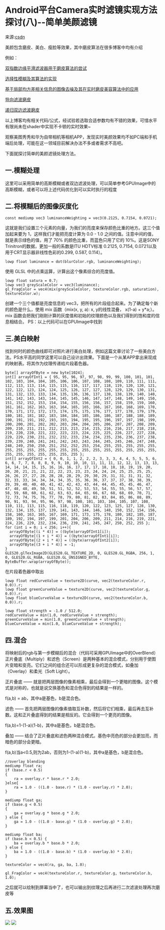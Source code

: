 # Android平台Camera实时滤镜实现方法探讨(八)--简单美颜滤镜

来源:[csdn](http://blog.csdn.net/oshunz/article/details/50323491)

美颜包含磨皮、美白、瘦脸等效果，其中磨皮算法在很多博客中均有介绍

例如：

[双指数边缘平滑滤波器用于磨皮算法的尝试](http://www.cnblogs.com/Imageshop/p/3293300.html)

[选择性模糊及其算法的实现](http://www.cnblogs.com/Imageshop/p/4694540.html)

[基于局部均方差相关信息的图像去噪及其在实时磨皮美容算法中的应用](http://www.cnblogs.com/Imageshop/p/4679065.html)

[导向滤波磨皮](http://blog.csdn.net/hjimce/article/details/45421299)

[递归双边滤波磨皮](http://blog.csdn.net/hjimce/article/details/45421207)


以上博客均有相关代码/公式，经试验若选取合适参数均有不错的效果，可惜水平有限尚未在shader中实现不卡顿的实时效果~

观察美图秀秀和华为自带相机等相机APP，发现实时美颜效果均不如PC端和手机端后处理，可能在这一领域目前解决办法不多或者需求不高吧。

下面就探讨简单的美颜滤镜处理方法。

## 一.模糊处理

这里可以采用简单的高斯模糊或者双边滤波处理，可以简单参考GPUImage中的高斯模糊，或者可以将上述代码优化到可以实时执行的程度

## 二.将模糊后的图像灰度化

```
const mediump vec3 luminanceWeighting = vec3(0.2125, 0.7154, 0.0721);
```
 
这就是我们设置三个元素的向量，为我们的亮度来保存颜色比重的地方。这三个值加起来要为 1，这样我们才能把亮度计算为 0.0 - 1.0 之间的值。注意中间的值，就是表示绿色的值，用了 70% 的颜色比重，而蓝色只用了它的 10%。这是SONY Trinitron的数据，更加一般的系数是ITU HDTV标准 0.2125, 0.7154, 0.0721以及用于CRT显示器非线性色彩的0.299, 0.587, 0.114）。

```
lowp float luminance = dot(blurColor.rgb, luminanceWeighting);   

```
使用 GLSL 中的点乘运算，计算出这个像素综合的亮度值。

```
lowp float satura = 0.7;   
lowp vec3 greyScaleColor = vec3(luminance);    
gl_FragColor = vec4(mix(greyScaleColor, textureColor.rgb, saturation), textureColor.w);
```

创建一个三个值都是亮度信息的 vec3，把所有的片段组合起来。为了确定每个新的颜色是什么，使用 mix 函数（mix(x, y, a): x, y的线性混叠， x(1-a) + y*a;）。mix 函数会把我们刚刚计算的灰度值和初始的纹理颜色以及我们得到的饱和度的信息相结合。
PS：以上代码可以在GPUImage中找到

## 三.美白映射

找到何时的颜色曲线即可对照片进行美白处理，例如这篇文章讨论了一些美白方法。PS水平高的同学这里可以自己设计出效果。下面是一个从某APP拿出来现成的映射表。将其作为纹理传递给片段着色器。

```
byte[] arrayOfByte = new byte[1024];  
int[] arrayOfInt1 = { 95, 95, 96, 97, 97, 98, 99, 99, 100, 101, 101, 102, 103, 104, 104, 105, 106, 106, 107, 108, 108, 109, 110, 111, 111, 112, 113, 113, 114, 115, 115, 116, 117, 117, 118, 119, 120, 120, 121, 122, 122, 123, 124, 124, 125, 126, 127, 127, 128, 129, 129, 130, 131, 131, 132, 133, 133, 134, 135, 136, 136, 137, 138, 138, 139, 140, 140, 141, 142, 143, 143, 144, 145, 145, 146, 147, 147, 148, 149, 149, 150, 151, 152, 152, 153, 154, 154, 155, 156, 156, 157, 158, 159, 159, 160, 161, 161, 162, 163, 163, 164, 165, 165, 166, 167, 168, 168, 169, 170, 170, 171, 172, 172, 173, 174, 175, 175, 176, 177, 177, 178, 179, 179, 180, 181, 181, 182, 183, 184, 184, 185, 186, 186, 187, 188, 188, 189, 190, 191, 191, 192, 193, 193, 194, 195, 195, 196, 197, 197, 198, 199, 200, 200, 201, 202, 202, 203, 204, 204, 205, 206, 207, 207, 208, 209, 209, 210, 211, 211, 212, 213, 213, 214, 215, 216, 216, 217, 218, 218, 219, 220, 220, 221, 222, 223, 223, 224, 225, 225, 226, 227, 227, 228, 229, 229, 230, 231, 232, 232, 233, 234, 234, 235, 236, 236, 237, 238, 239, 239, 240, 241, 241, 242, 243, 243, 244, 245, 245, 246, 247, 248, 248, 249, 250, 250, 251, 252, 252, 253, 254, 255, 255, 255, 255, 255, 255, 255, 255, 255, 255, 255, 255, 255, 255, 255, 255, 255, 255, 255, 255, 255, 255, 255, 255, 255, 255 };  
int[] arrayOfInt2 = { 0, 0, 1, 1, 2, 2, 2, 3, 3, 3, 4, 4, 5, 5, 5, 6, 6, 6, 7, 7, 8, 8, 8, 9, 9, 10, 10, 10, 11, 11, 11, 12, 12, 13, 13, 13, 14, 14, 14, 15, 15, 16, 16, 16, 17, 17, 17, 18, 18, 18, 19, 19, 20, 20, 20, 21, 21, 21, 22, 22, 23, 23, 23, 24, 24, 24, 25, 25, 25, 25, 26, 26, 27, 27, 28, 28, 28, 28, 29, 29, 30, 29, 31, 31, 31, 31, 32, 32, 33, 33, 34, 34, 34, 34, 35, 35, 36, 36, 37, 37, 37, 38, 38, 39, 39, 39, 40, 40, 40, 41, 42, 42, 43, 43, 44, 44, 45, 45, 45, 46, 47, 47, 48, 48, 49, 50, 51, 51, 52, 52, 53, 53, 54, 55, 55, 56, 57, 57, 58, 59, 60, 60, 61, 62, 63, 63, 64, 65, 66, 67, 68, 68, 69, 70, 71, 72, 73, 74, 75, 76, 77, 78, 79, 80, 81, 82, 83, 84, 85, 86, 88, 89, 90, 91, 93, 94, 95, 96, 97, 98, 100, 101, 103, 104, 105, 107, 108, 110, 111, 113, 115, 116, 118, 119, 120, 122, 123, 125, 127, 128, 130, 132, 134, 135, 137, 139, 141, 143, 144, 146, 148, 150, 152, 154, 156, 158, 160, 163, 165, 167, 169, 171, 173, 175, 178, 180, 182, 185, 187, 189, 192, 194, 197, 199, 201, 204, 206, 209, 211, 214, 216, 219, 221, 224, 226, 229, 232, 234, 236, 239, 241, 245, 247, 250, 252, 255 };  
for (int i = 0; i < 256; i++){  
  arrayOfByte[(i * 4)] = ((byte)arrayOfInt1[i]);  
  arrayOfByte[(1 + i * 4)] = ((byte)arrayOfInt1[i]);  
  arrayOfByte[(2 + i * 4)] = ((byte)arrayOfInt2[i]);  
  arrayOfByte[(3 + i * 4)] = -1;  
}  
GLES20.glTexImage2D(GLES20.GL_TEXTURE_2D, 0, GLES20.GL_RGBA, 256, 1, 0, GLES20.GL_RGBA, GLES20.GL_UNSIGNED_BYTE, ByteBuffer.wrap(arrayOfByte));        
```
在片段着色器中取出
```
lowp float redCurveValue = texture2D(curve, vec2(textureColor.r, 0.0)).r;   
lowp float greenCurveValue = texture2D(curve, vec2(textureColor.g, 0.0)).r;   
lowp float blueCurveValue = texture2D(curve, vec2(textureColor.b, 0.0)).r;  
  
lowp float strength = -1.0 / 512.0;   
redCurveValue = min(1.0, redCurveValue + strength);  
greenCurveValue = min(1.0, greenCurveValue + strength);   
blueCurveValue = min(1.0, blueCurveValue + strength);   
```

## 四.混合

将映射后的rgb与第一步模糊后的混合（代码可采用GPUImage中的OverBlend）
正片叠底（Multiply）和滤色（Screen）是两种基本的混合模式，分别用于使图片变暗和变亮。它们之间的组合还可以形成更复杂的混合模式，如叠加（Overlay）和柔光（Soft Light）。

正片叠底 —— 就是把两层图像的像素相乘，最后会得到一个更暗的图像。这个模式是对称的，也就是说交换基色和混合色得到的结果是一样的。  

f(a,b) = ab，其中a是基色，b是混合色。  

滤色 —— 首先把两层图像的像素值取互补数，然后将它们相乘，最后再去互补数。这和正片叠底得到的结果是相反的。它会得到一个更亮的图像。

f(a,b)=1-(1-a)(1-b)，其中a是基色，b是混合色。  

叠加 —— 结合了正片叠底和滤色两种混合模式。基色中亮色的部分会更加亮，而暗色的部分会更暗。 

f(a,b)当a<0.5,则为2ab，否则为1-(1-a)(1-b)，其中a是基色，b是混合色。

```
//overlay blending   
mediump float ra;   
if (base.r < 0.5)   
{   
    ra = overlay.r * base.r * 2.0;   
}else{   
    ra = 1.0 - ((1.0 - base.r) * (1.0 - overlay.r) * 2.0);   
}   
  
mediump float ga;   
if (base.g < 0.5)   
{   
    ga = overlay.g * base.g * 2.0;   
} else {   
    ga = 1.0 - ((1.0 - base.g) * (1.0 - overlay.g) * 2.0);   
}   
  
mediump float ba;   
if (base.b < 0.5) {   
    ba = overlay.b * base.b * 2.0;   
} else {   
    ba = 1.0 - ((1.0 - base.b) * (1.0 - overlay.b) * 2.0);   
}   
  
textureColor = vec4(ra, ga, ba, 1.0);   
  
gl_FragColor = vec4(textureColor.r, textureColor.g, textureColor.b, 1.0);   
```

之后就可以绘制到屏幕当中了，也可以输出到纹理之后再进行二次滤波处理再次磨皮等

## 五.效果图

![](simple-filter-result-1.png)  ![](simple-filter-result-2.png)